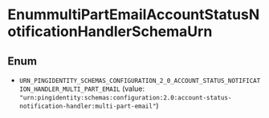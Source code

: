 

# EnummultiPartEmailAccountStatusNotificationHandlerSchemaUrn

## Enum


* `URN_PINGIDENTITY_SCHEMAS_CONFIGURATION_2_0_ACCOUNT_STATUS_NOTIFICATION_HANDLER_MULTI_PART_EMAIL` (value: `"urn:pingidentity:schemas:configuration:2.0:account-status-notification-handler:multi-part-email"`)




